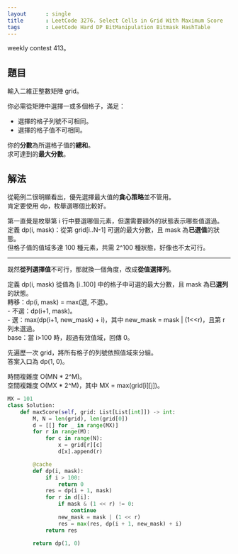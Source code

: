 ```yaml
---
layout      : single
title       : LeetCode 3276. Select Cells in Grid With Maximum Score
tags        : LeetCode Hard DP BitManipulation Bitmask HashTable
---
```

weekly contest 413。  

## 題目

輸入二維正整數矩陣 grid。  

你必需從矩陣中選擇一或多個格子，滿足：  

- 選擇的格子列號不可相同。  
- 選擇的格子值不可相同。  

你的**分數**為所選格子值的**總和**。  
求可達到的**最大分數**。  

## 解法

從範例二很明顯看出，優先選擇最大值的**貪心策略**並不管用。  
肯定要使用 dp，枚舉選哪個比較好。  

第一直覺是枚舉第 i 行中要選哪個元素，但還需要額外的狀態表示哪些值選過。  
定義 dp(i, mask)：從第 grid[i..N-1] 可選的最大分數，且 mask 為**已選值**的狀態。  
但格子值的值域多達 100 種元素，共需 2^100 種狀態，好像也不太可行。  

---

既然**從列選擇值**不可行，那就換一個角度，改成**從值選擇列**。  

定義 dp(i, mask) 從值為 [i..100] 中的格子中可選的最大分數，且 mask 為**已選列**的狀態。  
轉移：dp(i, mask) = max(選, 不選)。  
    - 不選：dp(i+1, mask)。  
    - 選：max(dp(i+1, new_mask) + i)，其中 new_mask = mask | (1<<r)，且第 r 列未選過。  
base：當 i>100 時，超過有效值域，回傳 0。  

先遍歷一次 grid，將所有格子的列號依照值域來分組。  
答案入口為 dp(1, 0)。  

時間複雜度 O(MN \* 2^M)。  
空間複雜度 O(MX \* 2^M)，其中 MX = max(grid[i][j])。  

```python
MX = 101
class Solution:
    def maxScore(self, grid: List[List[int]]) -> int:
        M, N = len(grid), len(grid[0])
        d = [[] for _ in range(MX)]
        for r in range(M):
            for c in range(N):
                x = grid[r][c]
                d[x].append(r)

        @cache
        def dp(i, mask):
            if i > 100:
                return 0
            res = dp(i + 1, mask)
            for r in d[i]:
                if mask & (1 << r) != 0:
                    continue
                new_mask = mask | (1 << r)
                res = max(res, dp(i + 1, new_mask) + i)
            return res

        return dp(1, 0)
```

